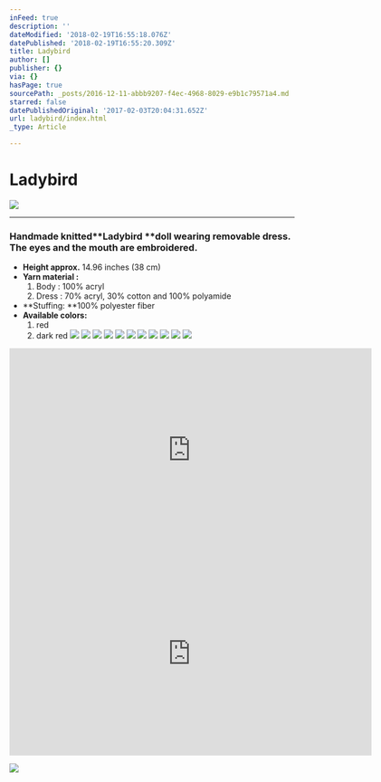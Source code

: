 ```yaml
---
inFeed: true
description: ''
dateModified: '2018-02-19T16:55:18.076Z'
datePublished: '2018-02-19T16:55:20.309Z'
title: Ladybird
author: []
publisher: {}
via: {}
hasPage: true
sourcePath: _posts/2016-12-11-abbb9207-f4ec-4968-8029-e9b1c79571a4.md
starred: false
datePublishedOriginal: '2017-02-03T20:04:31.652Z'
url: ladybird/index.html
_type: Article

---
```

# **Ladybird**
![](https://the-grid-user-content.s3-us-west-2.amazonaws.com/f52ef38e-3b05-456c-9e03-78ce08783bb6.jpg)

---

### Handmade knitted**Ladybird **doll wearing removable dress. The eyes and the mouth are embroidered.

* **Height approx.** 14.96 inches (38 cm)
* **Yarn material :**
  1. Body : 100% acryl
  2. Dress : 70% acryl, 30% cotton and 100% polyamide
* **Stuffing: **100% polyester fiber
* **Available colors:**
  1. red
  2. dark red
![](https://the-grid-user-content.s3-us-west-2.amazonaws.com/e2822139-2659-4fd5-8746-ef8067739385.jpg)
![](https://the-grid-user-content.s3-us-west-2.amazonaws.com/ac1bc624-2a98-49b5-be23-5d3f8f04bb31.jpg)
![](https://the-grid-user-content.s3-us-west-2.amazonaws.com/edac5092-4fc9-4a58-baaf-508ac0554b2f.jpg)
![](https://the-grid-user-content.s3-us-west-2.amazonaws.com/3f2a6de9-46bd-41cb-8285-f36d8f96127b.jpg)
![](https://the-grid-user-content.s3-us-west-2.amazonaws.com/49cdb512-2235-4155-92ce-fb62ef3f09e4.jpg)
![](https://the-grid-user-content.s3-us-west-2.amazonaws.com/01029748-eb48-44c5-8897-6d69d5537ed7.jpg)
![](https://the-grid-user-content.s3-us-west-2.amazonaws.com/49f79113-9aa4-4445-90ee-b1b1bf35ca98.jpg)
![](https://the-grid-user-content.s3-us-west-2.amazonaws.com/ca30c7f7-f9f9-46a2-82a6-d161d213c01d.jpg)
![](https://the-grid-user-content.s3-us-west-2.amazonaws.com/3aa95bc5-c7db-4496-a26a-641ee49a8dc8.jpg)
![](https://the-grid-user-content.s3-us-west-2.amazonaws.com/30dce610-a0d0-4248-a835-4bb951aa98c2.jpg)
![](https://the-grid-user-content.s3-us-west-2.amazonaws.com/6199691e-8e69-4092-b96a-5ee89e49f852.jpg)

<iframe src="https://cdn.embedly.com/widgets/media.html?src=https%3A%2F%2Fwww.youtube.com%2Fembed%2Fe-FCVldDhQI%3Ffeature%3Doembed&amp;url=http%3A%2F%2Fwww.youtube.com%2Fwatch%3Fv%3De-FCVldDhQI&amp;image=https%3A%2F%2Fi.ytimg.com%2Fvi%2Fe-FCVldDhQI%2Fhqdefault.jpg&amp;key=a715cf41cc93453ca338d350cd26f87b&amp;type=text%2Fhtml&amp;schema=youtube" width="640" height="360" scrolling="no" frameborder="0" allowfullscreen="" style=""></iframe>

<iframe src="https://cdn.embedly.com/widgets/media.html?src=https%3A%2F%2Fwww.youtube.com%2Fembed%2Fc-Z6xRexbIU%3Ffeature%3Doembed&amp;url=http%3A%2F%2Fwww.youtube.com%2Fwatch%3Fv%3Dc-Z6xRexbIU&amp;image=https%3A%2F%2Fi.ytimg.com%2Fvi%2Fc-Z6xRexbIU%2Fhqdefault.jpg&amp;key=a715cf41cc93453ca338d350cd26f87b&amp;type=text%2Fhtml&amp;schema=youtube" width="640" height="360" scrolling="no" frameborder="0" allowfullscreen="" style=""></iframe>

![](https://the-grid-user-content.s3-us-west-2.amazonaws.com/4200b837-625e-4386-b11f-714edafe9a47.jpg)
